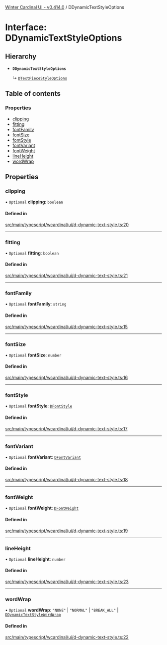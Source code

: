 [Winter Cardinal UI - v0.414.0](../index.md) / DDynamicTextStyleOptions

# Interface: DDynamicTextStyleOptions

## Hierarchy

- **`DDynamicTextStyleOptions`**

  ↳ [`DTextPieceStyleOptions`](DTextPieceStyleOptions.md)

## Table of contents

### Properties

- [clipping](DDynamicTextStyleOptions.md#clipping)
- [fitting](DDynamicTextStyleOptions.md#fitting)
- [fontFamily](DDynamicTextStyleOptions.md#fontfamily)
- [fontSize](DDynamicTextStyleOptions.md#fontsize)
- [fontStyle](DDynamicTextStyleOptions.md#fontstyle)
- [fontVariant](DDynamicTextStyleOptions.md#fontvariant)
- [fontWeight](DDynamicTextStyleOptions.md#fontweight)
- [lineHeight](DDynamicTextStyleOptions.md#lineheight)
- [wordWrap](DDynamicTextStyleOptions.md#wordwrap)

## Properties

### clipping

• `Optional` **clipping**: `boolean`

#### Defined in

[src/main/typescript/wcardinal/ui/d-dynamic-text-style.ts:20](https://github.com/winter-cardinal/winter-cardinal-ui/blob/v0.414.0/src/main/typescript/wcardinal/ui/d-dynamic-text-style.ts#L20)

___

### fitting

• `Optional` **fitting**: `boolean`

#### Defined in

[src/main/typescript/wcardinal/ui/d-dynamic-text-style.ts:21](https://github.com/winter-cardinal/winter-cardinal-ui/blob/v0.414.0/src/main/typescript/wcardinal/ui/d-dynamic-text-style.ts#L21)

___

### fontFamily

• `Optional` **fontFamily**: `string`

#### Defined in

[src/main/typescript/wcardinal/ui/d-dynamic-text-style.ts:15](https://github.com/winter-cardinal/winter-cardinal-ui/blob/v0.414.0/src/main/typescript/wcardinal/ui/d-dynamic-text-style.ts#L15)

___

### fontSize

• `Optional` **fontSize**: `number`

#### Defined in

[src/main/typescript/wcardinal/ui/d-dynamic-text-style.ts:16](https://github.com/winter-cardinal/winter-cardinal-ui/blob/v0.414.0/src/main/typescript/wcardinal/ui/d-dynamic-text-style.ts#L16)

___

### fontStyle

• `Optional` **fontStyle**: [`DFontStyle`](../index.md#dfontstyle)

#### Defined in

[src/main/typescript/wcardinal/ui/d-dynamic-text-style.ts:17](https://github.com/winter-cardinal/winter-cardinal-ui/blob/v0.414.0/src/main/typescript/wcardinal/ui/d-dynamic-text-style.ts#L17)

___

### fontVariant

• `Optional` **fontVariant**: [`DFontVariant`](../index.md#dfontvariant)

#### Defined in

[src/main/typescript/wcardinal/ui/d-dynamic-text-style.ts:18](https://github.com/winter-cardinal/winter-cardinal-ui/blob/v0.414.0/src/main/typescript/wcardinal/ui/d-dynamic-text-style.ts#L18)

___

### fontWeight

• `Optional` **fontWeight**: [`DFontWeight`](../index.md#dfontweight)

#### Defined in

[src/main/typescript/wcardinal/ui/d-dynamic-text-style.ts:19](https://github.com/winter-cardinal/winter-cardinal-ui/blob/v0.414.0/src/main/typescript/wcardinal/ui/d-dynamic-text-style.ts#L19)

___

### lineHeight

• `Optional` **lineHeight**: `number`

#### Defined in

[src/main/typescript/wcardinal/ui/d-dynamic-text-style.ts:23](https://github.com/winter-cardinal/winter-cardinal-ui/blob/v0.414.0/src/main/typescript/wcardinal/ui/d-dynamic-text-style.ts#L23)

___

### wordWrap

• `Optional` **wordWrap**: ``"NONE"`` \| ``"NORMAL"`` \| ``"BREAK_ALL"`` \| [`DDynamicTextStyleWordWrap`](../index.md#ddynamictextstylewordwrap)

#### Defined in

[src/main/typescript/wcardinal/ui/d-dynamic-text-style.ts:22](https://github.com/winter-cardinal/winter-cardinal-ui/blob/v0.414.0/src/main/typescript/wcardinal/ui/d-dynamic-text-style.ts#L22)
